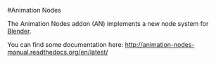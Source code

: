 #Animation Nodes

The Animation Nodes addon (AN) implements a new node system for [Blender](http://blender.org).

You can find some documentation here: http://animation-nodes-manual.readthedocs.org/en/latest/

